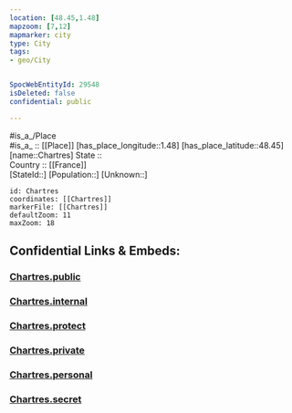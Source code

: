 ```yaml
---
location: [48.45,1.48] 
mapzoom: [7,12] 
mapmarker: city 
type: City
tags:
- geo/City


SpocWebEntityId: 29548
isDeleted: false
confidential: public

---
```

#is_a_/Place  
#is_a_ :: [[Place]] 
[has_place_longitude::1.48] 
[has_place_latitude::48.45] 
[name::Chartres] 
State ::  
Country :: [[France]]  
[StateId::] 
[Population::] 
[Unknown::] 


```leaflet
id: Chartres
coordinates: [[Chartres]] 
markerFile: [[Chartres]] 
defaultZoom: 11 
maxZoom: 18
```


## Confidential Links & Embeds: 

### [Chartres.public](/_public/\Earth\Continent\Europe\Europe~West\France\regions~France\Val_de_Loire\departments~Val_de_Loire\Eure-et-Loir\communes~Eure-et-Loir\Chartres\cities~ChartresChartres.public.md) 

### [Chartres.internal](/_internal/\Earth\Continent\Europe\Europe~West\France\regions~France\Val_de_Loire\departments~Val_de_Loire\Eure-et-Loir\communes~Eure-et-Loir\Chartres\cities~ChartresChartres.internal.md) 

### [Chartres.protect](/_protect/\Earth\Continent\Europe\Europe~West\France\regions~France\Val_de_Loire\departments~Val_de_Loire\Eure-et-Loir\communes~Eure-et-Loir\Chartres\cities~ChartresChartres.protect.md) 

### [Chartres.private](/_private/\Earth\Continent\Europe\Europe~West\France\regions~France\Val_de_Loire\departments~Val_de_Loire\Eure-et-Loir\communes~Eure-et-Loir\Chartres\cities~ChartresChartres.private.md) 

### [Chartres.personal](/_personal/\Earth\Continent\Europe\Europe~West\France\regions~France\Val_de_Loire\departments~Val_de_Loire\Eure-et-Loir\communes~Eure-et-Loir\Chartres\cities~ChartresChartres.personal.md) 

### [Chartres.secret](/_secret/\Earth\Continent\Europe\Europe~West\France\regions~France\Val_de_Loire\departments~Val_de_Loire\Eure-et-Loir\communes~Eure-et-Loir\Chartres\cities~ChartresChartres.secret.md)

